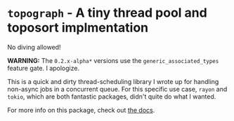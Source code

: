# `topograph` - A tiny thread pool and toposort implmentation
No diving allowed!

**WARNING:** The `0.2.x-alpha*` versions use the `generic_associated_types`
feature gate.  I apologize.

This is a quick and dirty thread-scheduling library I wrote up for handling
non-async jobs in a concurrent queue.  For this specific use case, `rayon` and
`tokio`, which are both fantastic packages, didn't quite do what I wanted.

For more info on this package, check out [the docs](https://docs.rs/topograph).
